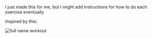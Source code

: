 I just made this for me, but I might add instructions for how to do each exercise eventually

Inspired by this:

![full name workout](https://scontent-sjc3-1.xx.fbcdn.net/v/t1.0-9/90988715_10102754967465114_5327594068090290176_n.jpg?_nc_cat=102&_nc_sid=ca434c&_nc_oc=AQmZIoOEu-SuB4Gb_MQnUR5cb-Kr-Rf5ceqbfl5JR0mq-p_EuEBq5o63FFVdsCluhyg&_nc_ht=scontent-sjc3-1.xx&oh=b25a4511b29a4334a9c73fe2733bfa32&oe=5EA75495)